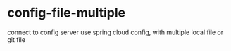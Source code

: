 # config-file-multiple
connect to config server use spring cloud config, with multiple local file or git file
